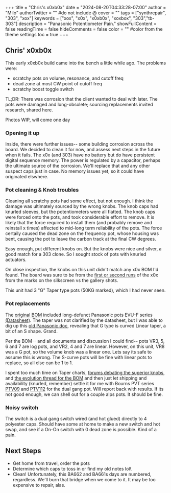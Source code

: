 +++
title = "Chris's x0xb0x"
date = "2024-08-20T04:33:28-07:00"
author = "Milo"
authorTwitter = "" #do not include @
cover = ""
tags = ["synthrepair", "303", "xox"]
keywords = ["xox", "x0x", "x0xb0x", "xoxbox", "303","tb-303"]
description = "Panasonic Potentiometer Pain."
showFullContent = false
readingTime = false
hideComments = false
color = "" #color from the theme settings
toc = true
+++

## Chris' x0xb0x

This early x0xb0x build came into the bench a little while ago. The problems were:  
- scratchy pots on volume, resonance, and cutoff freq
- dead zone at most CW point of cutoff freq
- scratchy boost toggle switch

TL;DR: There was corrosion that the client wanted to deal with later. The pots were damaged and long-obsolete; sourcing replacements invited research, shared here.

Photos WIP, will come one day

### Opening it up
Inside, there were further issues-- some building corrosion across the board. We decided to clean it for now, and assess next steps in the future when it fails. The x0x (and 303) have no battery but do have persistent digital sequence memory. The power is regulated by a capacitor, perhaps the ultimate source of the corrosion. We'll replace that and any other suspect caps just in case. No memory issues yet, so it could have originated elswhere. 

### Pot cleaning & Knob troubles

Cleaning all scratchy pots had some effect, but not enough. I think the damage was ultimately sourced by the wrong knobs. The knob caps had knurled sleeves, but the potentiometers were all flatted. The knob caps were forced onto the pots, and took considerable effort to remove. It is likely that the force required to install them (and probably remove and reinstall x times) affected to mid-long term reliability of the pots. The force certaily caused the dead zone on the frequency pot, whose housing was bent, causing the pot to leave the carbon track at the final CW degrees.

Easy enough, put different knobs on. But the knobs were nice and silver, a good match for a 303 clone. So I sought stock of pots with knurled actuators.

On close inspection, the knobs on this unit didn't match any x0x BOM I'd found. The board was sure to be from the [first or second runs](https://www.ladyada.net/make/x0xb0x/index.html) of the x0x from the marks on the silkscreen vs the gallery shots. 

This unit had 3 "G" Taper type pots (50KG marked), which I had never seen. 

### Pot replacements

The [original BOM](https://www.ladyada.net/make/x0xb0x/fab/parts.html) included long-defunct Panasonic pots EVU-F series [(Datasheet)](https://mm.digikey.com/Volume0/opasdata/d220001/medias/docus/9/EVUE_F.pdf). The taper was not clarified by the datasheet, but I was able to dig up this [old Panasonic doc](https://industrial.panasonic.com/cdbs/www-data/pdf/AOK0000/AOK0000PE1.pdf), revealing that G type is curved Linear taper, a bit of an S shape. Grand. 

Per the BOM-- and all documents and discussion I could find-- pots VR3, 5, 6 and 7 are log pots, and VR2, 4 and 7 are linear. However, on this unit, VR8 was a G pot, so the volume knob was a linear one. Lets say its safe to assume this is wrong. The S-curve pots will be fine with linear pots to replace, so all else can be 1 to 1.

I spent too much time on Taper charts, [forums debating the superior knobs](https://modwiggler.com/forum/viewtopic.php?t=187925), and [the evolution thread for the BOM](https://forums.adafruit.com/viewtopic.php?t=3304&start=60) and then just let shipping and availability (knurled, remember) settle it for me with Bourns PVT series [PTV09](https://www.bourns.com/docs/Product-Datasheets/PTV09.pdf) and [PTV112](https://www.bourns.com/docs/Product-Datasheets/PTVPTT.pdf) for the dual gang pot. Will report back with results. If its not good enough, we can shell out for a couple alps pots. It should be fine. 

### Noisy switch

The switch is a dual gang switch wired (and hot glued) directly to 4 polyester caps. Should have some at home to make a new switch and hot swap, and see if a On-On switch with 0 dead zone is possible. Kind of a pain.

## Next Steps
- Get home from travel, order the pots
- Determine which caps to toss in or find my old notes lol\
- Clean! Unfortunately, this BA662 and BA661s days are numbered, regardless. We'll burn that bridge when we come to it. It may be too expensive to repair, alas. 

